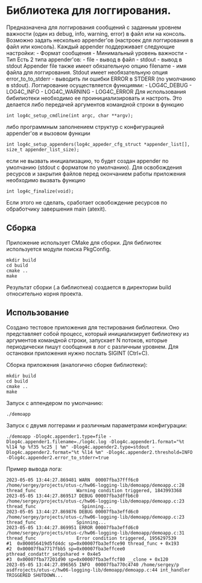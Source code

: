 # Библиотека для логгирования.

Предназначена для логгирования сообщений с заданным уровнем важности (один из debug, info, warning, error) в файл или на консоль. Возможно задать несколько appender'ов (настроек для логгирования в файл или консоль). Каждый appender поддерживает следующие настройки:
    - Формат сообщения
    - Минимальный уровень важности
    - Тип
Есть 2 типа appender'ов:
    - file - вывод в файл
    - stdout - вывод в stdout
Appender file также имеет обязательную опцию filename - имя файла для логгирования. Stdout имеет необязательную опция error_to_to_stderr - выводить ли ошибки ERROR в STDERR (по умолчанию в stdout).
    Логгирование осуществляется функциями:
    - LOG4C_DEBUG
    - LOG4C_INFO
    - LOG4C_WARNING
    - LOG4C_ERROR
Для использования бибилиотеки необходимо ее проинициализировать и настроть. Это делается либо передачей аргументов командной строки в функцию

    int log4c_setup_cmdline(int argc, char **argv);
либо программным заполнением структур с конфигурацией appender'ов и вызовом функции

    int log4c_setup_appenders(log4c_appeder_cfg_struct *appender_list[], size_t appender_list_size);
если не вызвать инициализацию, то будет создан appender по умолчанию (stdout с форматом по умолчанию).
Для освобождения ресурсов и закрытия файлов перед окончанием работы приложения необходимо вызвать функцию

    int log4c_finalize(void);
Если этого не сделать, сработает освобождение ресурсов по обработчику завершения main (atexit).

## Сборка
Приложение использует CMake для сборки. Для библиотек используется модули поиска PkgConfig.

    mkdir build
    cd build
    cmake ..
    make
Результат сборки (.a библиоткеа) создается в директории build относительно корня проекта.

## Использование

Создано тестовое приложения для тестирования библиотеки. Оно представляет собой процесс, который инициализирует библиотеку из аргументов командной строки, запускает N потоков, которые периодически пишут сообщения в лог с различным уровнем. Для остановки приложения нужно послать SIGINT (Ctrl+C).

Сборка приложения (аналогично сборке библиотеки):

    mkdir build
    cd build
    cmake ..
    make

Запуск с аппендером по умолчанию:

    ./demoapp

Запуск с двумя логгерами и различным параметрами конфигурации:

    ./demoapp -Dlog4c.appender1.type=file -Dlog4c.appender1.filename=./log4c.log -Dlog4c.appender1.format="%t %l14 %p %f35 %c25 | %m" -Dlog4c.appender2.type=stdout -Dlog4c.appender2.format="%t %l14 %m" -Dlog4c.appender2.threshold=INFO -Dlog4c.appender2.error_to_stderr=true

Пример вывода лога:

    2023-05-05 13:44:27.869481 WARN  00007fba37fff6c0 /home/sergey/projects/otus-c/hw06-logging-lib/demoapp/demoapp.c:28 thread_func               Warning condition triggered, 1843993368
    2023-05-05 13:44:27.869517 DEBUG 00007fba3dffb6c0 /home/sergey/projects/otus-c/hw06-logging-lib/demoapp/demoapp.c:23 thread_func                 Spinning...
    2023-05-05 13:44:27.869876 DEBUG 00007fba3effd6c0 /home/sergey/projects/otus-c/hw06-logging-lib/demoapp/demoapp.c:23 thread_func               Spinning...
    2023-05-05 13:44:27.869951 ERROR 00007fba3effd6c0 /home/sergey/projects/otus-c/hw06-logging-lib/demoapp/demoapp.c:31 thread_func               Error condition triggered, 1956297539
    #1  0x000056419d5fd4dc sp=0x00007fba3effce90 thread_func + 0x193
    #2  0x00007fba7717fbb5 sp=0x00007fba3effcee0 pthread_condattr_setpshared + 0x4e5
    #3  0x00007fba77201d90 sp=0x00007fba3effcf80 __clone + 0x120
    2023-05-05 13:44:27.896565 INFO  00007fba770c4740 /home/sergey/p asdfrojects/otus-c/hw06-logging-lib/demoapp/demoapp.c:44 int_handler               TRIGGERED SHUTDOWN...
